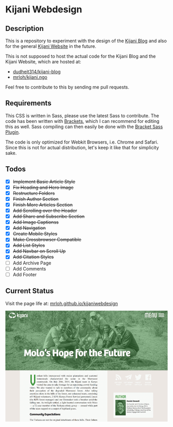 # Kijani Webdesign

## Description
This is a repository to experiment with the design of the [Kijani Blog](http://blog.kijani.co) and also for the general [Kijani Website](http://kijani.co) in the future.

This is not supposed to host the actual code for the Kijani Blog and the Kijani Website, which are hosted at:
- [dudheit314/kijani-blog](https://github.com/dudheit314/kijani-blog)
- [mrloh/kijani.ngo](https://github.com/MrLoh/kijani.ngo)

Feel free to contribute to this by sending me pull requests.

## Requirements

This CSS is written in Sass, please use the latest Sass to contribute. The code has been written with [Brackets](http://brackets.io), which I can recommend for editing this as well. Sass compiling can then easily be done with the [Bracket Sass Plugin](https://github.com/jasonsanjose/brackets-sass).

The code is only optimized for Webkit Browsers, i.e. Chrome and Safari. Since this is not for actual distribution, let's keep it like that for simplicity sake. 

<!--This does not include font files. To work properly you need to install the Font [Bree](http://www.type-together.com/Bree). Please contact me, if you need the font, but I can't distribute it publicly.-->

## Todos
- [x] ~~Implement Basic Article Style~~
- [x] ~~Fix Heading and Hero Image~~
- [x] ~~Restructure Folders~~
- [x] ~~Finish Author Section~~
- [x] ~~Finish More Articles Section~~
- [x] ~~Add Scrolling over the Header~~
- [x] ~~Add Share and Subscribe Section~~
- [x] ~~Add Image Captionss~~
- [x] ~~Add Navigation~~
- [x] ~~Create Mobile Styles~~
- [x] ~~Make Crossbrowser Compatible~~
- [x] ~~Add List Styles~~
- [x] ~~Add Navbar on Scroll Up~~
- [x] ~~Add Citation Styles~~
- [ ] Add Archive Page
- [ ] Add Comments
- [ ] Add Footer

## Current Status
Visit the page life at: [mrloh.github.io/kijaniwebdesign](http://mrloh.github.io/KijaniWebdesign/)

![Screemshot](screenshot.png)
